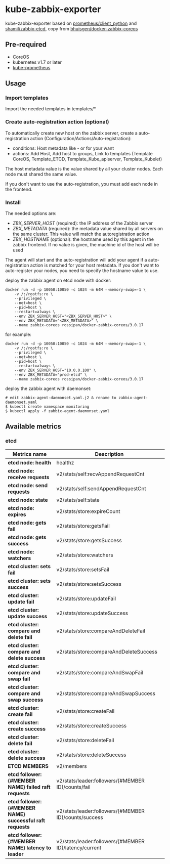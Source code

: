 kube-zabbix-exporter
===

kube-zabbix-exporter based on [prometheus/client_python](https://github.com/prometheus/client_python) and [shamil/zabbix-etcd](https://github.com/shamil/zabbix-etcd), copy from [bhuisgen/docker-zabbix-coreos](https://github.com/bhuisgen/docker-zabbix-coreos)


## Pre-required
* CoreOS
* kubernetes v1.7 or later
* [kube-prometheus](https://github.com/coreos/prometheus-operator/tree/master/contrib/kube-prometheus)


## Usage

### Import templates

Import the needed templates in templates/*

### Create auto-registration action (optional)

To automatically create new host on the zabbix server, create a auto-registration action (Configuration/Actions/Auto-registration):

* conditions: Host metadata like <stage>-<k8s version> or for your want
* actions: Add Host, Add host to groups, Link to templates (Template CoreOS, Template_ETCD, Template_Kube_apiserver, Template_Kubelet)

The host metadata value is the value shared by all your cluster nodes. Each node must shared the same value.

If you don't want to use the auto-registration, you must add each node in the frontend.


### Install

The needed options are:

* *ZBX_SERVER_HOST* (required): the IP address of the Zabbix server
* *ZBX_METADATA* (required): the metadata value shared by all servers on the same cluster. This value will match the autoregistration action
* *ZBX_HOSTNAME* (optional): the hostname used by this agent in the zabbix frontend. If no value is given, the machine id of the host will be used

The agent will start and the auto-registration will add your agent if a auto-registration action is matched for your host metadata. If you don't want to auto-register your nodes, you need to specify the hostname value to use.


deploy the zabbix agent on etcd node with docker:

```
docker run -d -p 10050:10050 -c 1024 -m 64M --memory-swap=-1 \
    -v /:/rootfs:ro \
    --privileged \
    --net=host \
    --pid=host \
    --restart=always \
    --env ZBX_SERVER_HOST="<ZBX_SERVER_HOST>" \
    --env ZBX_METADATA="<ZBX_METADATA>" \
    --name zabbix-coreos rossipan/docker-zabbix-coreos/3.0.17
```

for example:

```
docker run -d -p 10050:10050 -c 1024 -m 64M --memory-swap=-1 \
    -v /:/rootfs:ro \
    --privileged \
    --net=host \
    --pid=host \
    --restart=always \
    --env ZBX_SERVER_HOST="10.0.0.100" \
    --env ZBX_METADATA="prod-etcd" \
    --name zabbix-coreos rossipan/docker-zabbix-coreos/3.0.17
```

deploy the zabbix agent with daemonset:

```
# edit zabbix-agent-daemonset.yaml.j2 & rename to zabbix-agent-daemonset.yaml
$ kubectl create namespace monitoring
$ kubectl apply -f zabbix-agent-daemonset.yaml
```

## Available metrics


### etcd

| Metrics name | Description |
| ------------ | ----------- |
| **etcd node: health**| healthz|
| **etcd node: receive requests**| v2/stats/self:recvAppendRequestCnt |
| **etcd node: send requests**| v2/stats/self:sendAppendRequestCnt |
| **etcd node: state**| v2/stats/self:state |
| **etcd node: expires**| v2/stats/store:expireCount |
| **etcd node: gets fail**| v2/stats/store:getsFail |
| **etcd node: gets success**| v2/stats/store:getsSuccess |
| **etcd node: watchers**| v2/stats/store:watchers |
| **etcd cluster: sets fail**| v2/stats/store:setsFail |
| **etcd cluster: sets success**| v2/stats/store:setsSuccess |
| **etcd cluster: update fail**| v2/stats/store:updateFail |
| **etcd cluster: update success**| v2/stats/store:updateSuccess |
| **etcd cluster: compare and delete fail**| v2/stats/store:compareAndDeleteFail |
| **etcd cluster: compare and delete success**| v2/stats/store:compareAndDeleteSuccess |
| **etcd cluster: compare and swap fail**| v2/stats/store:compareAndSwapFail |
| **etcd cluster: compare and swap success**| v2/stats/store:compareAndSwapSuccess |
| **etcd cluster: create fail**| v2/stats/store:createFail |
| **etcd cluster: create success**| v2/stats/store:createSuccess |
| **etcd cluster: delete fail**| v2/stats/store:deleteFail |
| **etcd cluster: delete success**| v2/stats/store:deleteSuccess |
| **ETCD MEMBERS**| v2/members |
| **etcd follower: {#MEMBER NAME} failed raft requests**| v2/stats/leader:followers/{#MEMBER ID}/counts/fail |
| **etcd follower: {#MEMBER NAME} successful raft requests**| v2/stats/leader:followers/{#MEMBER ID}/counts/success |
| **etcd follower: {#MEMBER NAME} latency to leader**| v2/stats/leader:followers/{#MEMBER ID}/latency/current | 

